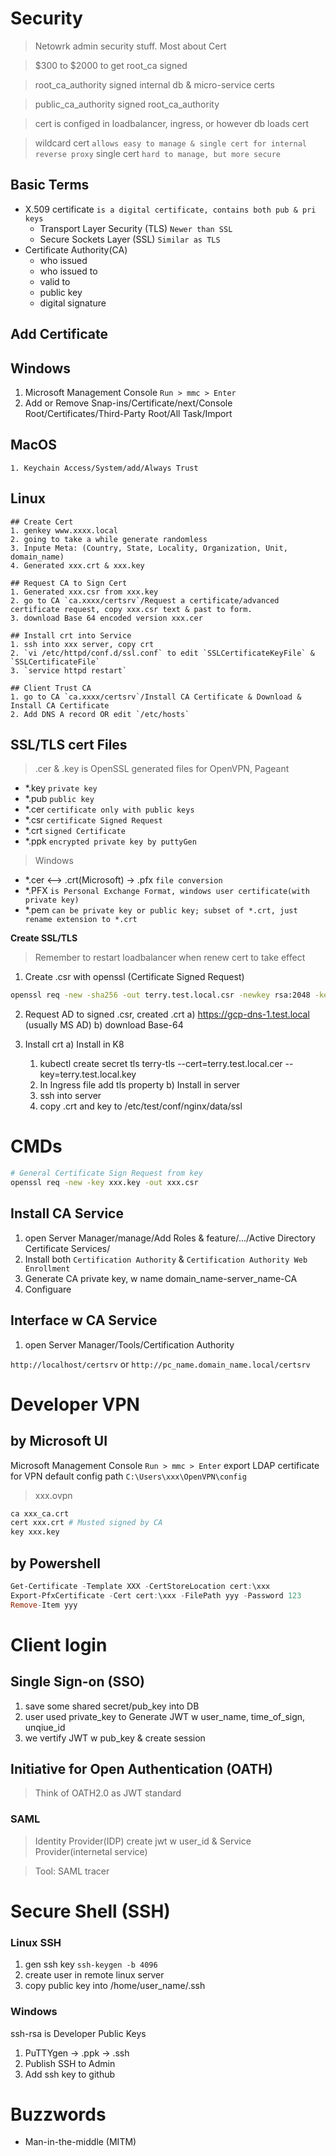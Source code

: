 # Security
> Netowrk admin security stuff. Most about Cert

> $300 to $2000 to get root_ca signed

> root_ca_authority signed internal db & micro-service certs 

> public_ca_authority signed root_ca_authority

> cert is configed in loadbalancer, ingress, or however db loads cert

> wildcard cert `allows easy to manage & single cert for internal reverse proxy`
> single cert `hard to manage, but more secure`

## Basic Terms
- X.509 certificate `is a digital certificate, contains both pub & pri keys`
  - Transport Layer Security (TLS) `Newer than SSL`
  - Secure Sockets Layer (SSL) `Similar as TLS`
- Certificate Authority(CA)
  - who issued
  - who issued to
  - valid to
  - public key
  - digital signature


## Add Certificate
  ## Windows
   1. Microsoft Management Console `Run > mmc > Enter` 
   2. Add or Remove Snap-ins/Certificate/next/Console Root/Certificates/Third-Party Root/All Task/Import

  ## MacOS
    1. Keychain Access/System/add/Always Trust
  
  ## Linux
    ## Create Cert
    1. genkey www.xxxx.local
    2. going to take a while generate randomless
    3. Inpute Meta: (Country, State, Locality, Organization, Unit, domain_name)
    4. Generated xxx.crt & xxx.key

    ## Request CA to Sign Cert
    1. Generated xxx.csr from xxx.key
    2. go to CA `ca.xxxx/certsrv`/Request a certificate/advanced certificate request, copy xxx.csr text & past to form.
    3. download Base 64 encoded version xxx.cer

    ## Install crt into Service
    1. ssh into xxx server, copy crt
    2. `vi /etc/httpd/conf.d/ssl.conf` to edit `SSLCertificateKeyFile` & `SSLCertificateFile`
    3. `service httpd restart`

    ## Client Trust CA
    1. go to CA `ca.xxxx/certsrv`/Install CA Certificate & Download & Install CA Certificate
    2. Add DNS A record OR edit `/etc/hosts`

## SSL/TLS cert Files
> .cer & .key is OpenSSL generated files for OpenVPN, Pageant
- *.key `private key`
- *.pub `public key`
- *.cer `certificate only with public keys`
- *.csr `certificate Signed Request`
- *.crt `signed Certificate`
- *.ppk `encrypted private key by puttyGen`
  
> Windows
- *.cer <--> .crt(Microsoft) -> .pfx `file conversion`
- *.PFX `is Personal Exchange Format, windows user certificate(with private key)`
- *.pem `can be private key or public key; subset of *.crt, just rename extension to *.crt`


**Create SSL/TLS**
> Remember to restart loadbalancer when renew cert to take effect
1. Create .csr with openssl (Certificate Signed Request)

```bash
openssl req -new -sha256 -out terry.test.local.csr -newkey rsa:2048 -keyout "$1.key" -nodes -reqexts SAN - config <cat /some_ssl.cnf <(printf("[SAN]\nsubjectAltName=DNS:terry.test.local"))>> -out terry.test.local.csr
```

2. Request AD to signed .csr, created .crt
  a) https://gcp-dns-1.test.local (usually MS AD)
  b) download Base-64

3. Install crt
  a) Install in K8
    1. kubectl create secret tls terry-tls --cert=terry.test.local.cer --key=terry.test.local.key
    2. In Ingress file add tls property
  b) Install in server
    1. ssh into server
    2. copy .crt and key to /etc/test/conf/nginx/data/ssl


# CMDs
```bash
# General Certificate Sign Request from key
openssl req -new -key xxx.key -out xxx.csr
```

## Install CA Service
1. open Server Manager/manage/Add Roles & feature/.../Active Directory Certificate Services/
2. Install both `Certification Authority` & `Certification Authority Web Enrollment`
3. Generate CA private key, w name domain_name-server_name-CA
4. Configuare

## Interface w CA Service
1. open Server Manager/Tools/Certification Authority

`http://localhost/certsrv` or `http://pc_name.domain_name.local/certsrv`

# Developer VPN
## by Microsoft UI
Microsoft Management Console `Run > mmc > Enter` export LDAP certificate for VPN
default config path `C:\Users\xxx\OpenVPN\config`
> xxx.ovpn
```bash
ca xxx_ca.crt
cert xxx.crt # Musted signed by CA
key xxx.key
```

## by Powershell
```powershell
Get-Certificate -Template XXX -CertStoreLocation cert:\xxx
Export-PfxCertificate -Cert cert:\xxx -FilePath yyy -Password 123
Remove-Item yyy
```

# Client login
## Single Sign-on (SSO)
1. save some shared secret/pub_key into DB
2. user used private_key to Generate JWT w user_name, time_of_sign, unqiue_id
3. we vertify JWT w pub_key & create session

## Initiative for Open Authentication (OATH)
> Think of OATH2.0 as JWT standard

### SAML
> Identity Provider(IDP) create jwt w user_id & Service Provider(internetal service)

> Tool: SAML tracer

# Secure Shell (SSH)
### Linux SSH
1. gen ssh key `ssh-keygen -b 4096`
2. create user in remote linux server
3. copy public key into /home/user_name/.ssh


### Windows
ssh-rsa is Developer Public Keys
1. PuTTYgen -> .ppk -> .ssh
2. Publish SSH to Admin
3. Add ssh key to github


# Buzzwords
- Man-in-the-middle (MITM)